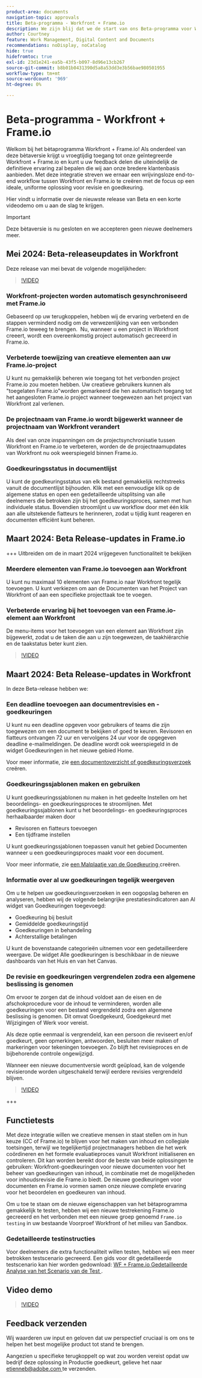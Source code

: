 ```yaml
---
product-area: documents
navigation-topic: approvals
title: Beta-programma - Workfront + Frame.io
description: We zijn blij dat we de start van ons Beta-programma voor Workfront + Frame.io aankondigen. Hier vindt u informatie over de nieuwste release van Beta en een korte videodemo om u aan de slag te krijgen.
author: Courtney
feature: Work Management, Digital Content and Documents
recommendations: noDisplay, noCatalog
hide: true
hidefromtoc: true
exl-id: 23d1e241-ea5b-43f5-b097-8d96e13cb267
source-git-commit: b8b01b0431390d5a8a53dd3e3b56bae980501955
workflow-type: tm+mt
source-wordcount: '969'
ht-degree: 0%

---
```


# Beta-programma - Workfront + Frame.io

Welkom bij het bètaprogramma Workfront + Frame.io! Als onderdeel van deze bètaversie krijgt u vroegtijdig toegang tot onze geïntegreerde Workfront + Frame.io en kunt u uw feedback delen die uiteindelijk de definitieve ervaring zal bepalen die wij aan onze bredere klantenbasis aanbieden. Met deze integratie streven we ernaar een wrijvingsloze end-to-end workflow tussen Workfront en Frame.io te creëren met de focus op een ideale, uniforme oplossing voor revisie en goedkeuring.

Hier vindt u informatie over de nieuwste release van Beta en een korte videodemo om u aan de slag te krijgen.

>[!IMPORTANT]
>
>Deze bètaversie is nu gesloten en we accepteren geen nieuwe deelnemers meer.


## Mei 2024: Beta-releaseupdates in Workfront

Deze release van mei bevat de volgende mogelijkheden:  

>[!VIDEO](https://video.tv.adobe.com/v/3429129/)

### Workfront-projecten worden automatisch gesynchroniseerd met Frame.io

Gebaseerd op uw terugkoppelen, hebben wij de ervaring verbeterd en de stappen verminderd nodig om de verwezenlijking van een verbonden Frame.io teweeg te brengen.  Nu, wanneer u een project in Workfront creeert, wordt een overeenkomstig project automatisch gecreeerd in Frame.io. 

### Verbeterde toewijzing van creatieve elementen aan uw Frame.io-project

U kunt nu gemakkelijk beheren wie toegang tot het verbonden project Frame.io zou moeten hebben. Uw creatieve gebruikers kunnen als &quot;toegelaten Frame.io&quot;worden gemarkeerd die hen automatisch toegang tot het aangesloten Frame.io project wanneer toegewezen aan het project van Workfront zal verlenen.   

### De projectnaam van Frame.io wordt bijgewerkt wanneer de projectnaam van Workfront verandert

Als deel van onze inspanningen om de projectsynchronisatie tussen Workfront en Frame.io te verbeteren, worden de de projectnaamupdates van Workfront nu ook weerspiegeld binnen Frame.io. 

### Goedkeuringsstatus in documentlijst

U kunt de goedkeuringsstatus van elk bestand gemakkelijk rechtstreeks vanuit de documentlijst bijhouden. Klik met een eenvoudige klik op de algemene status en open een gedetailleerde uitsplitsing van alle deelnemers die betrokken zijn bij het goedkeuringsproces, samen met hun individuele status. Bovendien stroomlijnt u uw workflow door met één klik aan alle uitstekende fiatteurs te herinneren, zodat u tijdig kunt reageren en documenten efficiënt kunt beheren. 


## Maart 2024: Beta Release-updates in Frame.io

+++ Uitbreiden om de in maart 2024 vrijgegeven functionaliteit te bekijken

### Meerdere elementen van Frame.io toevoegen aan Workfront

U kunt nu maximaal 10 elementen van Frame.io naar Workfront tegelijk toevoegen. U kunt verkiezen om aan de Documenten van het Project van Workfront of aan een specifieke projecttaak toe te voegen.

### Verbeterde ervaring bij het toevoegen van een Frame.io-element aan Workfront

De menu-items voor het toevoegen van een element aan Workfront zijn bijgewerkt, zodat u de taken die aan u zijn toegewezen, de taakhiërarchie en de taakstatus beter kunt zien.

>[!VIDEO](https://video.tv.adobe.com/v/3428213/)

## Maart 2024: Beta Release-updates in Workfront

In deze Beta-release hebben we:

### Een deadline toevoegen aan documentrevisies en -goedkeuringen

U kunt nu een deadline opgeven voor gebruikers of teams die zijn toegewezen om een document te bekijken of goed te keuren. Revisoren en fiatteurs ontvangen 72 uur en vervolgens 24 uur voor de opgegeven deadline e-mailmeldingen. De deadline wordt ook weerspiegeld in de widget Goedkeuringen in het nieuwe gebied Home.

Voor meer informatie, zie [ een documentoverzicht of goedkeuringsverzoek ](/help/quicksilver/review-and-approve-work/document-reviews-and-approvals/manage-document-approvals/create-a-document-approval.md) creëren.

### Goedkeuringssjablonen maken en gebruiken

U kunt goedkeuringssjablonen nu maken in het gedeelte Instellen om het beoordelings- en goedkeuringsproces te stroomlijnen. Met goedkeuringssjablonen kunt u het beoordelings- en goedkeuringsproces herhaalbaarder maken door

* Revisoren en fiatteurs toevoegen
* Een tijdframe instellen

U kunt goedkeuringssjablonen toepassen vanuit het gebied Documenten wanneer u een goedkeuringsproces maakt voor een document.

Voor meer informatie, zie [ een Malplaatje van de Goedkeuring ](/help/quicksilver/review-and-approve-work/document-reviews-and-approvals/manage-document-approvals/create-approval-template.md) creëren.

### Informatie over al uw goedkeuringen tegelijk weergeven

Om u te helpen uw goedkeuringsverzoeken in een oogopslag beheren en analyseren, hebben wij de volgende belangrijke prestatiesindicatoren aan Al widget van Goedkeuringen toegevoegd:

* Goedkeuring bij besluit
* Gemiddelde goedkeuringstijd
* Goedkeuringen in behandeling
* Achterstallige betalingen

U kunt de bovenstaande categorieën uitnemen voor een gedetailleerdere weergave. De widget Alle goedkeuringen is beschikbaar in de nieuwe dashboards van het Huis en van het Canvas.


### De revisie en goedkeuringen vergrendelen zodra een algemene beslissing is genomen

Om ervoor te zorgen dat de inhoud voldoet aan de eisen en de afschokprocedure voor de inhoud te verminderen, worden alle goedkeuringen voor een bestand vergrendeld zodra een algemene beslissing is genomen. Dit omvat Goedgekeurd, Goedgekeurd met Wijzigingen of Werk voor vereist.

Als deze optie eenmaal is vergrendeld, kan een persoon die reviseert en/of goedkeurt, geen opmerkingen, antwoorden, besluiten meer maken of markeringen voor tekeningen toevoegen. Zo blijft het revisieproces en de bijbehorende controle ongewijzigd.

Wanneer een nieuwe documentversie wordt geüpload, kan de volgende revisieronde worden uitgeschakeld terwijl eerdere revisies vergrendeld blijven.

>[!VIDEO](https://video.tv.adobe.com/v/3428179/)

+++

## Functietests

Met deze integratie willen we creatieve mensen in staat stellen om in hun keuze (CC of Frame.io) te blijven voor het maken van inhoud en collegiale toetsingen, terwijl we tegelijkertijd projectmanagers hebben die het werk coördineren en het formele evaluatieproces vanuit Workfront initialiseren en controleren. Dit kan worden bereikt door de beste van beide oplossingen te gebruiken: Workfront-goedkeuringen voor nieuwe documenten voor het beheer van goedkeuringen van inhoud, in combinatie met de mogelijkheden voor inhoudsrevisie die Frame.io biedt. De nieuwe goedkeuringen voor documenten en Frame.io vormen samen onze nieuwe complete ervaring voor het beoordelen en goedkeuren van inhoud. 

Om u toe te staan om de nieuwe eigenschappen van het bètaprogramma gemakkelijk te testen, hebben wij een nieuwe testrekening Frame.io gecreeerd en het verbonden met een nieuwe groep genoemd `Frame.io testing` in uw bestaande Voorproef Workfront of het milieu van Sandbox.

### Gedetailleerde testinstructies

Voor deelnemers die extra functionaliteit willen testen, hebben wij een meer betrokken testscenario gecreeerd. Een gids voor dit gedetailleerde testscenario kan hier worden gedownload: [ WF + Frame.io Gedetailleerde Analyse van het Scenario van de Test ](/help/quicksilver/review-and-approve-work/Documents/assets/WF-Frame-Detailed-Walk-Through-May-Release.pdf).


## Video demo

>[!VIDEO](https://video.tv.adobe.com/v/3429092/)

## Feedback verzenden

Wij waarderen uw input en geloven dat uw perspectief cruciaal is om ons te helpen het best mogelijke product tot stand te brengen.

Aangezien u specifieke terugkoppelt op wat zou worden vereist opdat uw bedrijf deze oplossing in Productie goedkeurt, gelieve het naar [ etienneb@adobe.com ](mailto:etienneb@adobe.com) te verzenden.
